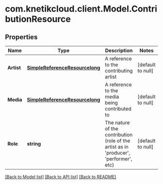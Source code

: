 # com.knetikcloud.client.Model.ContributionResource
## Properties

Name | Type | Description | Notes
------------ | ------------- | ------------- | -------------
**Artist** | [**SimpleReferenceResourcelong**](SimpleReferenceResourcelong.md) | A reference to the contributing artist | [default to null]
**Media** | [**SimpleReferenceResourcelong**](SimpleReferenceResourcelong.md) | A reference to the media being contributed to | [default to null]
**Role** | **string** | The nature of the contribution (role of the artist as in &#39;producer&#39;, &#39;performer&#39;, etc) | [default to null]

[[Back to Model list]](../README.md#documentation-for-models) [[Back to API list]](../README.md#documentation-for-api-endpoints) [[Back to README]](../README.md)

